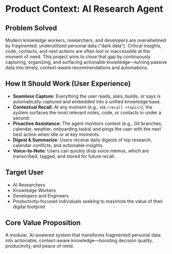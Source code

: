 # Product Context: AI Research Agent

## Problem Solved

Modern knowledge workers, researchers, and developers are overwhelmed by fragmented, underutilized personal data (“dark data”). Critical insights, code, contacts, and next actions are often lost or inaccessible at the moment of need. This project aims to close that gap by continuously capturing, organizing, and surfacing actionable knowledge—turning passive data into timely, context-aware recommendations and automations.

## How It Should Work (User Experience)

- **Seamless Capture:** Everything the user reads, asks, builds, or says is automatically captured and embedded into a unified knowledge base.
- **Contextual Recall:** At any moment (e.g., via `/recall <topic>`), the system surfaces the most relevant notes, code, or contacts in under a second.
- **Proactive Assistance:** The agent monitors context (e.g., Git branches, calendar, weather, onboarding tasks) and pings the user with the next best action when idle or at key moments.
- **Digest & Summarize:** Users receive daily digests of top research, calendar conflicts, and actionable insights.
- **Voice-to-Note:** Users can quickly drop voice memos, which are transcribed, tagged, and stored for future recall.

## Target User

- AI Researchers
- Knowledge Workers
- Developers and Engineers
- Productivity-focused individuals seeking to maximize the value of their digital footprint

## Core Value Proposition

A modular, AI-powered system that transforms fragmented personal data into actionable, context-aware knowledge—boosting decision quality, productivity, and peace of mind.
